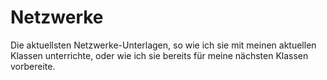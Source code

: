 # Netzwerke
Die aktuellsten Netzwerke-Unterlagen, so wie ich sie mit meinen aktuellen Klassen unterrichte, oder wie ich sie bereits
für meine nächsten Klassen vorbereite.
